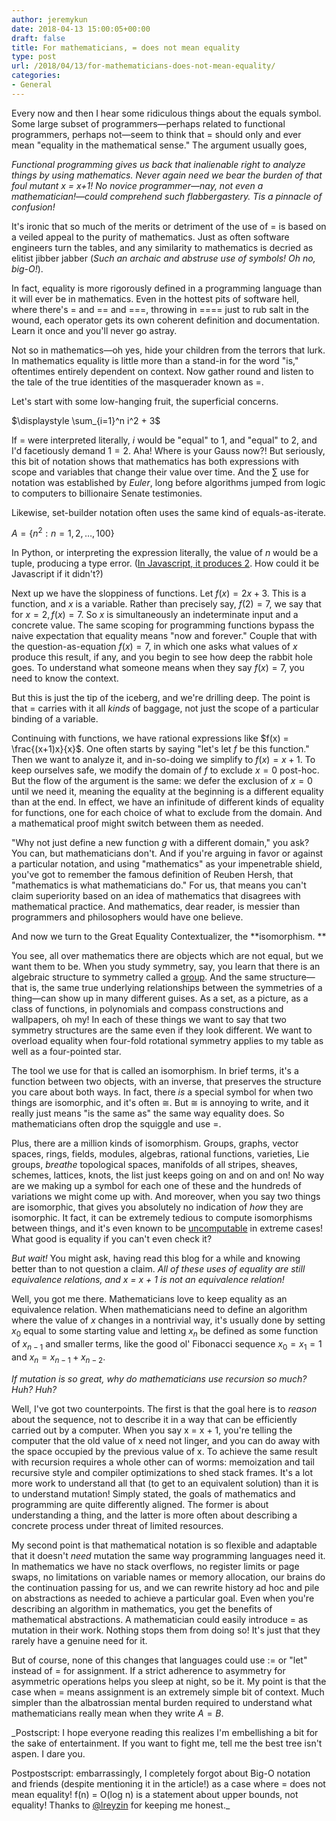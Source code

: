 ```yaml
---
author: jeremykun
date: 2018-04-13 15:00:05+00:00
draft: false
title: For mathematicians, = does not mean equality
type: post
url: /2018/04/13/for-mathematicians-does-not-mean-equality/
categories:
- General
---
```


Every now and then I hear some ridiculous things about the equals symbol. Some large subset of programmers—perhaps related to functional programmers, perhaps not—seem to think that = should only and ever mean "equality in the mathematical sense." The argument usually goes,

_Functional programming gives us back that inalienable right to analyze things by using mathematics. Never again need we bear the burden of that foul mutant x = x+1! No novice programmer—nay, not even a mathematician!—could comprehend such flabbergastery. Tis a pinnacle of confusion!_

It's ironic that so much of the merits or detriment of the use of = is based on a veiled appeal to the purity of mathematics. Just as often software engineers turn the tables, and any similarity to mathematics is decried as elitist jibber jabber (_Such an archaic and abstruse use of symbols! Oh no, big-O!_).

In fact, equality is more rigorously defined in a programming language than it will ever be in mathematics. Even in the hottest pits of software hell, where there's = and == and ===, throwing in ==== just to rub salt in the wound, each operator gets its own coherent definition and documentation. Learn it once and you'll never go astray.

Not so in mathematics—oh yes, hide your children from the terrors that lurk. In mathematics equality is little more than a stand-in for the word "is," oftentimes entirely dependent on context. Now gather round and listen to the tale of the true identities of the masquerader known as =.

Let's start with some low-hanging fruit, the superficial concerns.

$\displaystyle \sum_{i=1}^n i^2 + 3$

If = were interpreted literally, $i$ would be "equal" to 1, and "equal" to 2, and I'd facetiously demand $1 = 2$. Aha! Where is your Gauss now?! But seriously, this bit of notation shows that mathematics has both expressions with scope and variables that change their value over time. And the $\sum$ use for notation was established by _Euler_, long before algorithms jumped from logic to computers to billionaire Senate testimonies.

Likewise, set-builder notation often uses the same kind of equals-as-iterate.

$\displaystyle A = \{ n^2 : n = 1, 2, \dots, 100 \}$

In Python, or interpreting the expression literally, the value of $n$ would be a tuple, producing a type error. ([In Javascript, it produces 2](https://jsconsole.com/?console.log%28%5B1%2C2%2C3%2C4%2C5%2C6%2C7%5D%20%5E%202%29%3B). How could it be Javascript if it didn't?)

Next up we have the sloppiness of functions. Let $f(x) = 2x + 3$. This is a function, and $x$ is a variable. Rather than precisely say, $f(2) = 7$, we say that for $x=2, f(x) = 7$. So $x$ is simultaneously an indeterminate input and a concrete value. The same scoping for programming functions bypass the naive expectation that equality means "now and forever." Couple that with the question-as-equation $f(x) = 7$, in which one asks what values of $x$ produce this result, if any, and you begin to see how deep the rabbit hole goes. To understand what someone means when they say $f(x) = 7$, you need to know the context.

But this is just the tip of the iceberg, and we're drilling deep. The point is that = carries with it all _kinds_ of baggage, not just the scope of a particular binding of a variable.

Continuing with functions, we have rational expressions like $f(x) = \frac{(x+1)x}{x}$. One often starts by saying "let's let $f$ be this function." Then we want to analyze it, and in-so-doing we simplify to $f(x) = x+1$. To keep ourselves safe, we modify the domain of $f$ to exclude $x=0$ post-hoc. But the flow of the argument is the same: we defer the exclusion of $x=0$ until we need it, meaning the equality at the beginning is a different equality than at the end. In effect, we have an infinitude of different kinds of equality for functions, one for each choice of what to exclude from the domain. And a mathematical proof might switch between them as needed.

"Why not just define a new function $g$ with a different domain," you ask? You can, but mathematicians don't. And if you're arguing in favor or against a particular notation, and using "mathematics" as your impenetrable shield, you've got to remember the famous definition of Reuben Hersh, that "mathematics is what mathematicians do." For us, that means you can't claim superiority based on an idea of mathematics that disagrees with mathematical practice. And mathematics, dear reader, is messier than programmers and philosophers would have one believe.

And now we turn to the Great Equality Contextualizer, the **isomorphism. **

You see, all over mathematics there are objects which are not equal, but we want them to be. When you study symmetry, say, you learn that there is an algebraic structure to symmetry called a [group](http://jeremykun.com/2012/12/08/groups-a-primer/). And the same structure—that is, the same true underlying relationships between the symmetries of a thing—can show up in many different guises. As a set, as a picture, as a class of functions, in polynomials and compass constructions and wallpapers, oh my! In each of these things we want to say that two symmetry structures are the same even if they look different. We want to overload equality when four-fold rotational symmetry applies to my table as well as a four-pointed star.

The tool we use for that is called an isomorphism. In brief terms, it's a function between two objects, with an inverse, that preserves the structure you care about both ways. In fact, there _is_ a special symbol for when two things are isomorphic, and it's often $\cong$. But $\cong$ is annoying to write, and it really just means "is the same as" the same way equality does. So mathematicians often drop the squiggle and use =.

Plus, there are a million kinds of isomorphism. Groups, graphs, vector spaces, rings, fields, modules, algebras, rational functions, varieties, Lie groups, *breathe* topological spaces, manifolds of all stripes, sheaves, schemes, lattices, knots, the list just keeps going on and on and on! No way are we making up a symbol for each one of these and the hundreds of variations we might come up with. And moreover, when you say two things are isomorphic, that gives you absolutely no indication of _how_ they are isomorphic. It fact, it can be extremely tedious to compute isomorphisms between things, and it's even known to be [uncomputable](https://en.wikipedia.org/wiki/Group_isomorphism_problem) in extreme cases! What good is equality if you can't even check it?

_But wait!_ You might ask, having read this blog for a while and knowing better than to not question a claim. _All of these uses of equality are still equivalence relations, and x = x + 1 is not an equivalence relation!_

Well, you got me there. Mathematicians love to keep equality as an equivalence relation. When mathematicians need to define an algorithm where the value of $x$ changes in a nontrivial way, it's usually done by setting $x_0$ equal to some starting value and letting $x_{n}$ be defined as some function of $x_{n-1}$ and smaller terms, like the good ol' Fibonacci sequence $x_0 = x_1 = 1$ and $x_n = x_{n-1} + x_{n-2}$.

_If mutation is so great, why do mathematicians use recursion so much? Huh? Huh?_

Well, I've got two counterpoints. The first is that the goal here is to _reason_ about the sequence, not to describe it in a way that can be efficiently carried out by a computer. When you say x = x + 1, you're telling the computer that the old value of x need not linger, and you can do away with the space occupied by the previous value of x. To achieve the same result with recursion requires a whole other can of worms: memoization and tail recursive style and compiler optimizations to shed stack frames. It's a lot more work to understand all that (to get to an equivalent solution) than it is to understand mutation! Simply stated, the goals of mathematics and programming are quite differently aligned. The former is about understanding a thing, and the latter is more often about describing a concrete process under threat of limited resources.

My second point is that mathematical notation is so flexible and adaptable that it doesn't _need_ mutation the same way programming languages need it. In mathematics we have no stack overflows, no register limits or page swaps, no limitations on variable names or memory allocation, our brains do the continuation passing for us, and we can rewrite history ad hoc and pile on abstractions as needed to achieve a particular goal. Even when you're describing an algorithm in mathematics, you get the benefits of mathematical abstractions. A mathematician could easily introduce = as mutation in their work. Nothing stops them from doing so! It's just that they rarely have a genuine need for it.

But of course, none of this changes that languages could use := or "let" instead of = for assignment. If a strict adherence to asymmetry for asymmetric operations helps you sleep at night, so be it. My point is that the case when = means assignment is an extremely simple bit of context. Much simpler than the albatrossian mental burden required to understand what mathematicians really mean when they write $A = B$.

_Postscript: I hope everyone reading this realizes I'm embellishing a bit for the sake of entertainment. If you want to fight me, tell me the best tree isn't aspen. I dare you.

Postpostscript: embarrassingly, I completely forgot about Big-O notation and friends (despite mentioning it in the article!) as a case where = does not mean equality! f(n) = O(log n) is a statement about upper bounds, not equality! Thanks to [@lreyzin](https://twitter.com/lreyzin) for keeping me honest._
